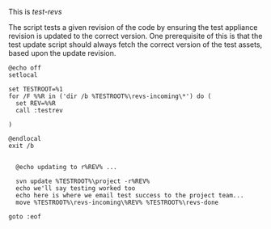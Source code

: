 This is _test-revs_

The script tests a given revision of the code by ensuring
the test appliance revision is updated to the correct version.
One prerequisite of this is that the test update script should always fetch the 
correct version of the test assets, based upon the update revision.

```
@echo off
setlocal

set TESTROOT=%1
for /F %%R in ('dir /b %TESTROOT%\revs-incoming\*') do (
  set REV=%%R
  call :testrev
  
)

@endlocal
exit /b
```

```:testrev

  @echo updating to r%REV% ...
  
  svn update %TESTROOT%\project -r%REV%
  echo we'll say testing worked too
  echo here is where we email test success to the project team...
  move %TESTROOT%\revs-incoming\%REV% %TESTROOT%\revs-done

goto :eof
```